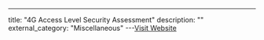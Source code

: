 ---
title: "4G Access Level Security Assessment"
description: ""
external_category: "Miscellaneous"
---[Visit Website](https://hackinparis.com/data/slides/2015/timur_yusinov_root_via_sms.pdf)

